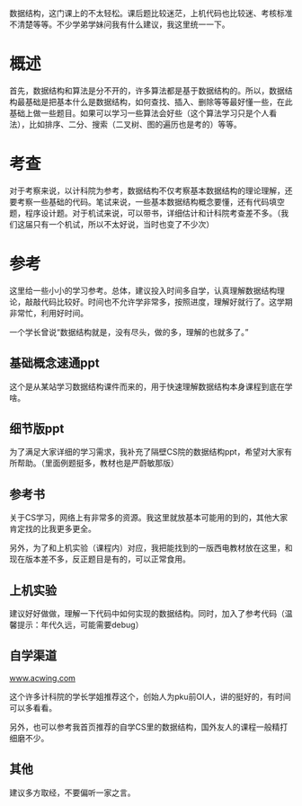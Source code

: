 数据结构，这门课上的不太轻松。课后题比较迷茫，上机代码也比较迷、考核标准不清楚等等。不少学弟学妹问我有什么建议，我这里统一一下。



# 概述

首先，数据结构和算法是分不开的，许多算法都是基于数据结构的。所以，数据结构最基础是把基本什么是数据结构，如何查找、插入、删除等等最好懂一些，在此基础上做一些题目。如果可以学习一些算法会好些（这个算法学习只是个人看法），比如排序、二分、搜索（二叉树、图的遍历也是考的）等等。



# 考查

对于考察来说，以计科院为参考，数据结构不仅考察基本数据结构的理论理解，还要考察一些基础的代码。笔试来说，一些基本数据结构概念要懂，还有代码填空题，程序设计题。对于机试来说，可以带书，详细估计和计科院考查差不多。（我们这届只有一个机试，所以不太好说，当时也变了不少次）



# 参考

这里给一些小小的学习参考。总体，建议投入时间多自学，认真理解数据结构理论，敲敲代码比较好。时间也不允许学非常多，按照进度，理解好就行了。这学期非常忙，利用好时间。

一个学长曾说“数据结构就是，没有尽头，做的多，理解的也就多了。”



## 基础概念速通ppt

这个是从某站学习数据结构课件而来的，用于快速理解数据结构本身课程到底在学啥。



## 细节版ppt

为了满足大家详细的学习需求，我补充了隔壁CS院的数据结构ppt，希望对大家有所帮助。（里面例题挺多，教材也是严蔚敏那版）



## 参考书

关于CS学习，网络上有非常多的资源。我这里就放基本可能用的到的，其他大家肯定找的比我更多更全。

另外，为了和上机实验（课程内）对应，我把能找到的一版西电教材放在这里，和现在版本差不多，反正题目是有的，可以正常食用。



## 上机实验

建议好好做做，理解一下代码中如何实现的数据结构。同时，加入了参考代码（温馨提示：年代久远，可能需要debug）



## 自学渠道

www.acwing.com

这个许多计科院的学长学姐推荐这个，创始人为pku前OI人，讲的挺好的，有时间可以多看看。

另外，也可以参考我首页推荐的自学CS里的数据结构，国外友人的课程一般精打细磨不少。



## 其他

建议多方取经，不要偏听一家之言。

